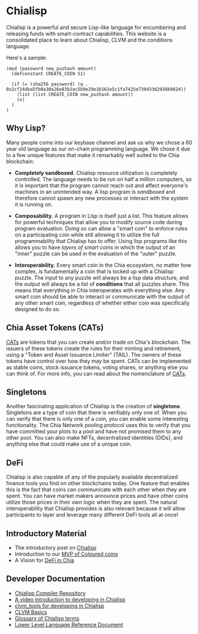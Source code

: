 # Chialisp

Chialisp is a powerful and secure Lisp-like language for encumbering and releasing funds with smart-contract capabilities.
This website is a consolidated place to learn about Chialisp, CLVM and the conditions language.

Here's a sample:

```chialisp
(mod (password new_puzhash amount)
  (defconstant CREATE_COIN 51)

  (if (= (sha256 password) (q . 0x2cf24dba5fb0a30e26e83b2ac5b9e29e1b161e5c1fa7425e73043362938b9824))
    (list (list CREATE_COIN new_puzhash amount))
    (x)
  )
)
```

## Why Lisp?

Many people come into our keybase channel and ask us why we chose a 60 year old language as our on-chain programming language.
We chose it due to a few unique features that make it remarkably well suited to the Chia blockchain:

- **Completely sandboxed.** Chialisp resource utilization is completely controlled.
  The language needs to be run on half a million computers, so it is important that the program cannot reach out and affect everyone's machines in an unintended way.
  A lisp program is _sandboxed_ and therefore cannot spawn any new processes or interact with the system it is running on.

- **Composability.** A program in Lisp is itself just a list.
  This feature allows for powerful techniques that allow you to modify source code during program evaluation.
  Doing so can allow a "smart coin" to enforce rules on a participating coin while still allowing it to utilize the full programmability that Chialisp has to offer.
  Using lisp programs like this allows you to have _layers of smart coins_ in which the output of an "inner" puzzle can be used in the evaluation of the "outer" puzzle.

- **Interoperability.** Every smart coin in the Chia ecosystem, no matter how complex, is fundamentally a coin that is locked up with a Chialisp puzzle. The input to any puzzle will always be a lisp data structure, and the output will always be a list of **conditions** that all puzzles share. This means that everything in Chia interoperates with everything else.
  Any smart coin should be able to interact or communicate with the output of any other smart coin, regardless of whether either coin was specifically designed to do so.

## Chia Asset Tokens (CATs)

[CATs](https://chialisp.com/docs/puzzles/cats) are tokens that you can create and/or trade on Chia's blockchain. The issuers of these tokens create the rules for their minting and retirement, using a "Token and Asset Issuance Limiter" (TAIL). The owners of these tokens have control over how they may be spent. CATs can be implemented as stable coins, stock issuance tokens, voting shares, or anything else you can think of. For more info, you can read about the nomenclature of [CATs](https://www.chia.net/2021/09/23/chia-token-standard-naming.en.html).

## Singletons

Another fascinating application of Chialisp is the creation of **singletons**.
Singletons are a type of coin that there is verifiably only one of.
When you can verify that there is only one of a coin, you can enable some interesting functionality.
The Chia Network pooling protocol uses this to verify that you have committed your plots to a pool and have not promised them to any other pool.
You can also make NFTs, decentralized identities (DIDs), and anything else that could make use of a unique coin.

## DeFi

Chialisp is also capable of any of the popularly available decentralized finance tools you find on other blockchains today.
One feature that enables this is the fact that coins can communicate with each other when they are spent.
You can have market makers announce prices and have other coins utilize those prices in their own logic when they are spent.
The natural interoperability that Chialisp provides is also relevant because it will allow participants to layer and leverage many different DeFi tools all at once!

## Introductory Material

- The introductory post on [Chialisp](https://www.chia.net/2019/11/27/chialisp.en.html)
- Introduction to our [MVP of Coloured coins](https://www.chia.net/2020/04/29/coloured-coins-launch.en.html)
- A Vision for [DeFi in Chia](https://www.chia.net/2021/07/13/a-vision-for-defi-in-chia.en.html)

## Developer Documentation

- [Chialisp Compiler Repository](https://github.com/Chia-Network/clvm)
- [A video introduction to developing in Chialisp](https://chialisp.com/docs/tutorials/developing_applications)
- [clvm_tools for developing in Chialisp](https://github.com/Chia-Network/clvm_tools)
- [CLVM Basics](/docs/)
- [Glossary of Chialisp terms](/docs/glossary/)
- [Lower Level Language Reference Document](/docs/ref/clvm/)
